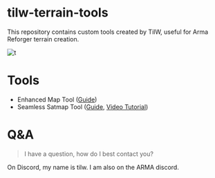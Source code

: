 # tilw-terrain-tools
This repository contains custom tools created by TilW, useful for Arma Reforger terrain creation.

![t](https://github.com/user-attachments/assets/78a4a97c-17d9-493c-a73e-16b32de27c2c)

# Tools

- Enhanced Map Tool ([Guide](https://github.com/Til-Weimann/tilw-terrain-tools/wiki/Enhanced-Map-Tool))
- Seamless Satmap Tool ([Guide](https://github.com/Til-Weimann/tilw-terrain-tools/wiki/Seamless-Satmap-Tool), [Video Tutorial](https://youtu.be/IuKbrGqPy1g))

# Q&A

> I have a question, how do I best contact you?

On Discord, my name is tilw. I am also on the ARMA discord.
